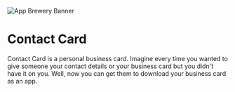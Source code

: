 ![App Brewery Banner](https://drive.google.com/file/d/1LUqCTsa9rsWUp-ZLUtcrolDhdcnlFga-/view?usp=sharing)

# Contact Card

Contact Card is a personal business card. Imagine every time you wanted to give someone your contact details or your business card but you didn't have it on you. Well, now you can get them to download your business card as an app.

